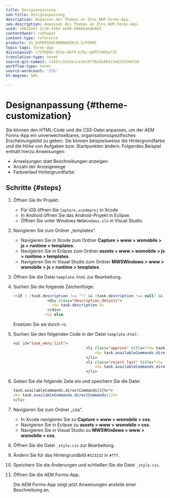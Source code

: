 ```yaml
---
title: Designanpassung
seo-title: Designanpassung
description: Anpassen des Themas an Ihre AEM Forms-App.
seo-description: Anpassen des Themas an Ihre AEM Forms-App.
uuid: 36632e67-1cc6-416d-ae80-d84bbabab4bd
contentOwner: robhagat
content-type: reference
products: SG_EXPERIENCEMANAGER/6.5/FORMS
topic-tags: forms-app
discoiquuid: c72f608e-052a-4bf9-b7bc-ddf57483af35
translation-type: tm+mt
source-git-commit: 1343cc33a1e1ce26c0770a3b49317e82353497ab
workflow-type: tm+mt
source-wordcount: '235'
ht-degree: 58%

---
```



# Designanpassung {#theme-customization}

Sie können den HTML-Code und die CSS-Datei anpassen, um der AEM Forms-App ein unverwechselbares, organisationsspezifisches Erscheinungsbild zu geben. Sie können beispielsweise die Hintergrundfarbe und die Höhe von Aufgaben bzw. Startpunkten ändern. Folgendes Beispiel enthält hierzu Anweisungen:

* Anweisungen statt Beschreibungen anzeigen
* Anzahl der Anzeigewege
* Farbverlauf Hintergrundfarbe

## Schritte {#steps}

1. Öffnen Sie Ihr Projekt.

   * Für iOS öffnen Sie `Capture.xcodeproj` in Xcode
   * In Android öffnen Sie das Android-Projekt in Eclipse.
   * Öffnen Sie unter Windows `MWSWindows.sln` in Visual Studio.

1. Navigieren Sie zum Ordner „templates“.

   * Navigieren Sie in Xcode zum Ordner **Capture > www > wsmobile > js > runtime > templates**.
   * Navigieren Sie in Eclipse zum Ordner **assets > www > wsmobile > js > runtime > templates**.
   * Navigieren Sie in Visual Studio zum Ordner **MWSWindows > www > wsmobile > js > runtime > templates**.

1. Öffnen Sie die Datei `template.html` zur Bearbeitung.
1. Suchen Sie die folgende Zeichenfolge:

   ```jsp
   <%if ( (task.description !== "") && (task.description !== null) && (typeof task.description !== null) && (typeof task.description !== 'undefined') ) {%>
                  <div class="description_details">
                    <%= task.description %>
                  </div>
                 <%} else
   ```

   Ersetzen Sie sie durch `<%`.

1. Suchen Sie den folgenden Code in der Datei `template.html`:

   ```jsp
   <ul id="task_menu_list">
                                   <li class="approve" title="<%= task.availableCommands.directCommands[0]%>" data-routename="<%= task.availableCommands.directCommands[0]%>">
                                       <%= task.availableCommands.directCommands[0]%>
                                   </li>
                                   <li class="reject last" title="<%= task.availableCommands.directCommands[1]%>" data-routename="<%= task.availableCommands.directCommands[1]%>">
                                       <%= task.availableCommands.directCommands[1]%>
                                   </li>
   ```

1. Geben Sie die folgende Zeile ein und speichern Sie die Datei.

   ```jsp
   task.availableCommands.directCommands[1]%>">
   <%= task.availableCommands.directCommands[1]%>
   </li>
   ```

1. Navigieren Sie zum Ordner „css“.

   * In Xcode navigieren Sie zu **Capture > www > wsmobile > css**.
   * Navigieren Sie in Eclipse zu **assets > www > wsmobile > css**.
   * Navigieren Sie in Visual Studio zu **MWSWindows > www > wsmobile > css**.

1. Öffnen Sie die Datei `_style.css` zur Bearbeitung.
1. Ändern Sie für das Hintergrundbild `#323232` in `#fff`.
1. Speichern Sie die Änderungen und schließen Sie die Datei `_style.css`.
1. Öffnen Sie die AEM Forms-App.

   Die AEM Forms-App zeigt jetzt Anweisungen anstelle einer Beschreibung an.
